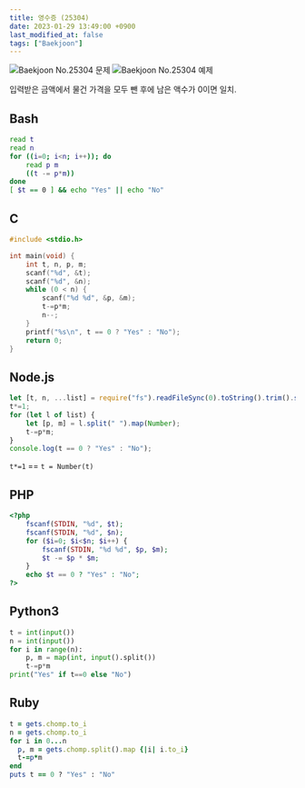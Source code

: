 ```yaml
---
title: 영수증 (25304)
date: 2023-01-29 13:49:00 +0900
last_modified_at: false
tags: ["Baekjoon"]
---
```


![Baekjoon No.25304 문제](https://cdn.jsdelivr.net/gh/kimzuni/cdn/blog/baekjoon-25304-1.png)
![Baekjoon No.25304 예제](https://cdn.jsdelivr.net/gh/kimzuni/cdn/blog/baekjoon-25304-2.png)

입력받은 금액에서 물건 가격을 모두 뺀 후에 남은 액수가 0이면 일치.

## Bash

```bash
read t
read n
for ((i=0; i<n; i++)); do
	read p m
	((t -= p*m))
done
[ $t == 0 ] && echo "Yes" || echo "No"
```

## C

```c
#include <stdio.h>

int main(void) {
	int t, n, p, m;
	scanf("%d", &t);
	scanf("%d", &n);
	while (0 < n) {
		scanf("%d %d", &p, &m);
		t-=p*m;
		n--;
	}
	printf("%s\n", t == 0 ? "Yes" : "No");
	return 0;
}
```

## Node.js

```javascript
let [t, n, ...list] = require("fs").readFileSync(0).toString().trim().split("\n");
t*=1;
for (let l of list) {
	let [p, m] = l.split(" ").map(Number);
	t-=p*m;
}
console.log(t == 0 ? "Yes" : "No");
```

`t*=1` == `t = Number(t)`

## PHP

```php
<?php
	fscanf(STDIN, "%d", $t);
	fscanf(STDIN, "%d", $n);
	for ($i=0; $i<$n; $i++) {
		fscanf(STDIN, "%d %d", $p, $m);
		$t -= $p * $m;
	}
	echo $t == 0 ? "Yes" : "No";
?>
```

## Python3

```python
t = int(input())
n = int(input())
for i in range(n):
    p, m = map(int, input().split())
    t-=p*m
print("Yes" if t==0 else "No")
```

## Ruby

```ruby
t = gets.chomp.to_i
n = gets.chomp.to_i
for i in 0...n
  p, m = gets.chomp.split().map {|i| i.to_i}
  t-=p*m
end
puts t == 0 ? "Yes" : "No"
```
